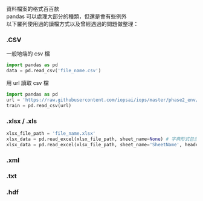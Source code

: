 資料檔案的格式百百款  
pandas 可以處理大部分的種類，但還是會有些例外    
以下羅列使用過的讀檔方式以及曾經遇過的問題做整理：  
### .CSV
一般地端的 csv 檔
```python
import pandas as pd
data = pd.read_csv('file_name.csv')
```
用 url 讀取 csv 檔
```python
import pandas as pd
url = 'https://raw.githubusercontent.com/iopsai/iops/master/phase2_env/large_train.csv'
train = pd.read_csv(url)
```
### .xlsx / .xls
```python
xlsx_file_path = 'file_name.xlsx'
xlsx_data = pd.read_excel(xlsx_file_path, sheet_name=None) # 字典形式包含所有 sheet
xlsx_data = pd.read_excel(xlsx_file_path, sheet_name='SheetName', header=[3,4,5]) # 指定讀的 sheet，以及指定當欄位的列數
```
### .xml
### .txt
### .hdf
